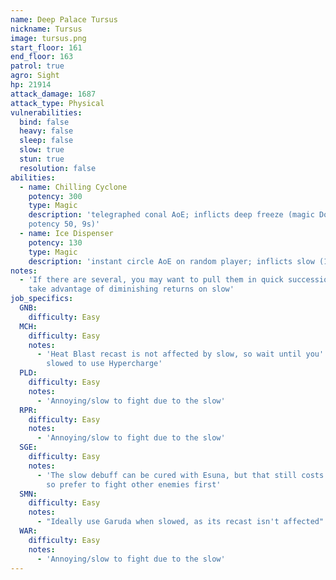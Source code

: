 ```yaml
---
name: Deep Palace Tursus
nickname: Tursus
image: tursus.png
start_floor: 161
end_floor: 163
patrol: true
agro: Sight
hp: 21914
attack_damage: 1687
attack_type: Physical
vulnerabilities:
  bind: false
  heavy: false
  sleep: false
  slow: true
  stun: true
  resolution: false
abilities:
  - name: Chilling Cyclone
    potency: 300
    type: Magic
    description: 'telegraphed conal AoE; inflicts deep freeze (magic DoT
    potency 50, 9s)'
  - name: Ice Dispenser
    potency: 130
    type: Magic
    description: 'instant circle AoE on random player; inflicts slow (15s)'
notes:
  - 'If there are several, you may want to pull them in quick succession to
    take advantage of diminishing returns on slow'
job_specifics:
  GNB:
    difficulty: Easy
  MCH:
    difficulty: Easy
    notes:
      - 'Heat Blast recast is not affected by slow, so wait until you''re
        slowed to use Hypercharge'
  PLD:
    difficulty: Easy
    notes:
      - 'Annoying/slow to fight due to the slow'
  RPR:
    difficulty: Easy
    notes:
      - 'Annoying/slow to fight due to the slow'
  SGE:
    difficulty: Easy
    notes:
      - 'The slow debuff can be cured with Esuna, but that still costs a GCD,
        so prefer to fight other enemies first'
  SMN:
    difficulty: Easy
    notes:
      - "Ideally use Garuda when slowed, as its recast isn't affected"
  WAR:
    difficulty: Easy
    notes:
      - 'Annoying/slow to fight due to the slow'
---
```

